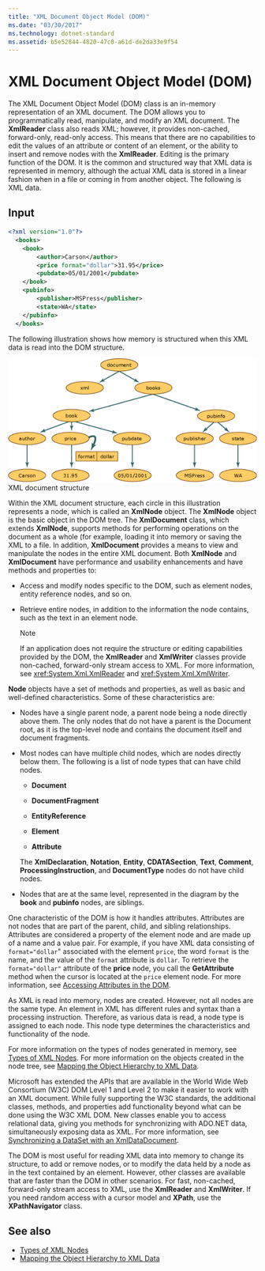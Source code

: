 ```yaml
---
title: "XML Document Object Model (DOM)"
ms.date: "03/30/2017"
ms.technology: dotnet-standard
ms.assetid: b5e52844-4820-47c0-a61d-de2da33e9f54
---
```

# XML Document Object Model (DOM)

The XML Document Object Model (DOM) class is an in-memory representation of an XML document. The DOM allows you to programmatically read, manipulate, and modify an XML document. The **XmlReader** class also reads XML; however, it provides non-cached, forward-only, read-only access. This means that there are no capabilities to edit the values of an attribute or content of an element, or the ability to insert and remove nodes with the **XmlReader**. Editing is the primary function of the DOM. It is the common and structured way that XML data is represented in memory, although the actual XML data is stored in a linear fashion when in a file or coming in from another object. The following is XML data.

## Input

```xml
<?xml version="1.0"?>
  <books>
    <book>
        <author>Carson</author>
        <price format="dollar">31.95</price>
        <pubdate>05/01/2001</pubdate>
    </book>
    <pubinfo>
        <publisher>MSPress</publisher>
        <state>WA</state>
    </pubinfo>
  </books>
```

The following illustration shows how memory is structured when this XML data is read into the DOM structure.

![XML document structure](../../../../docs/standard/data/xml/media/xml-to-domtree.gif "XML_To_DOMTree")
XML document structure

Within the XML document structure, each circle in this illustration represents a node, which is called an **XmlNode** object. The **XmlNode** object is the basic object in the DOM tree. The **XmlDocument** class, which extends **XmlNode**, supports methods for performing operations on the document as a whole (for example, loading it into memory or saving the XML to a file. In addition, **XmlDocument** provides a means to view and manipulate the nodes in the entire XML document. Both **XmlNode** and **XmlDocument** have performance and usability enhancements and have methods and properties to:

- Access and modify nodes specific to the DOM, such as element nodes, entity reference nodes, and so on.

- Retrieve entire nodes, in addition to the information the node contains, such as the text in an element node.

  > [!NOTE]
  > If an application does not require the structure or editing capabilities provided by the DOM, the **XmlReader** and **XmlWriter** classes provide non-cached, forward-only stream access to XML. For more information, see <xref:System.Xml.XmlReader> and <xref:System.Xml.XmlWriter>.

**Node** objects have a set of methods and properties, as well as basic and well-defined characteristics. Some of these characteristics are:

- Nodes have a single parent node, a parent node being a node directly above them. The only nodes that do not have a parent is the Document root, as it is the top-level node and contains the document itself and document fragments.

- Most nodes can have multiple child nodes, which are nodes directly below them. The following is a list of node types that can have child nodes.

  - **Document**

  - **DocumentFragment**

  - **EntityReference**

  - **Element**

  - **Attribute**

  The **XmlDeclaration**, **Notation**, **Entity**, **CDATASection**, **Text**, **Comment**, **ProcessingInstruction**, and **DocumentType** nodes do not have child nodes.

- Nodes that are at the same level, represented in the diagram by the **book** and **pubinfo** nodes, are siblings.

One characteristic of the DOM is how it handles attributes. Attributes are not nodes that are part of the parent, child, and sibling relationships. Attributes are considered a property of the element node and are made up of a name and a value pair. For example, if you have XML data consisting of `format="dollar`" associated with the element `price`, the word `format` is the name, and the value of the `format` attribute is `dollar`. To retrieve the `format="dollar"` attribute of the **price** node, you call the **GetAttribute** method when the cursor is located at the `price` element node. For more information, see [Accessing Attributes in the DOM](../../../../docs/standard/data/xml/accessing-attributes-in-the-dom.md).

As XML is read into memory, nodes are created. However, not all nodes are the same type. An element in XML has different rules and syntax than a processing instruction. Therefore, as various data is read, a node type is assigned to each node. This node type determines the characteristics and functionality of the node.

For more information on the types of nodes generated in memory, see [Types of XML Nodes](../../../../docs/standard/data/xml/types-of-xml-nodes.md). For more information on the objects created in the node tree, see [Mapping the Object Hierarchy to XML Data](../../../../docs/standard/data/xml/mapping-the-object-hierarchy-to-xml-data.md).

Microsoft has extended the APIs that are available in the World Wide Web Consortium (W3C) DOM Level 1 and Level 2 to make it easier to work with an XML document. While fully supporting the W3C standards, the additional classes, methods, and properties add functionality beyond what can be done using the W3C XML DOM. New classes enable you to access relational data, giving you methods for synchronizing with ADO.NET data, simultaneously exposing data as XML. For more information, see [Synchronizing a DataSet with an XmlDataDocument](../../../../docs/framework/data/adonet/dataset-datatable-dataview/dataset-and-xmldatadocument-synchronization.md).

The DOM is most useful for reading XML data into memory to change its structure, to add or remove nodes, or to modify the data held by a node as in the text contained by an element. However, other classes are available that are faster than the DOM in other scenarios. For fast, non-cached, forward-only stream access to XML, use the **XmlReader** and **XmlWriter**. If you need random access with a cursor model and **XPath**, use the **XPathNavigator** class.

## See also

- [Types of XML Nodes](../../../../docs/standard/data/xml/types-of-xml-nodes.md)
- [Mapping the Object Hierarchy to XML Data](../../../../docs/standard/data/xml/mapping-the-object-hierarchy-to-xml-data.md)
